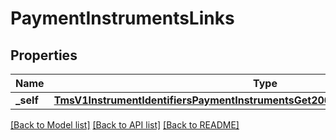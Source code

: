 # PaymentInstrumentsLinks

## Properties
Name | Type | Description | Notes
------------ | ------------- | ------------- | -------------
**_self** | [**TmsV1InstrumentIdentifiersPaymentInstrumentsGet200ResponseEmbeddedLinksSelf**](TmsV1InstrumentIdentifiersPaymentInstrumentsGet200ResponseEmbeddedLinksSelf.md) |  | [optional] 

[[Back to Model list]](../README.md#documentation-for-models) [[Back to API list]](../README.md#documentation-for-api-endpoints) [[Back to README]](../README.md)


